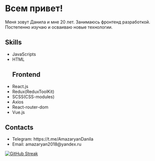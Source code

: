<h1>Всем привет!</h1>
<p>Меня зовут Данила и мне 20 лет. Занимаюсь фронтенд разработкой. Постепенно изучаю и осваиваю новые технологии.</p>
<h2>Skills</h2>
<ul>
<li>JavaScripts</li>
<li>HTML</li>
  <h2>Frontend</h2>
<li>React.js</li>
  <li>Redux(ReduxToolKit)</li>
<li>SCSS(CSS-modules)</li>
<li>Axios</li>
<li>React-router-dom</li>
<li>Vue.js</li>
</ul>
<h2>Contacts</h2>
<ul>
  <li>Telegram: https://t.me/AmazaryanDanila</li>
  <li>Email: amazaryan2018@yandex.ru</li>
</ul>

[![GitHub Streak](https://streak-stats.demolab.com?user=StellRay666s&theme=tokyonight_duo&border_radius=5&locale=ru)](https://git.io/streak-stats)

